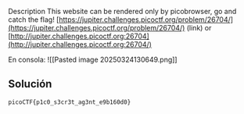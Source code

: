 Description This website can be rendered only by picobrowser, go and catch the flag! [https://jupiter.challenges.picoctf.org/problem/26704/](https://jupiter.challenges.picoctf.org/problem/26704/) (link) or [http://jupiter.challenges.picoctf.org:26704](http://jupiter.challenges.picoctf.org:26704/)


En consola:
![[Pasted image 20250324130649.png]]
## Solución
```
picoCTF{p1c0_s3cr3t_ag3nt_e9b160d0}
```
